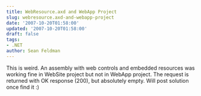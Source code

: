 ```yaml
---
title: WebResource.axd and WebApp Project
slug: webresource.axd-and-webapp-project
date: '2007-10-20T01:58:00'
updated: '2007-10-20T01:58:00'
draft: false
tags:
- .NET
author: Sean Feldman
---
```



This is weird. An assembly with web controls and embedded resources was working fine in WebSite project but not in WebApp project. The request is returned with OK response (200), but absolutely empty. Will post solution once find it :)


